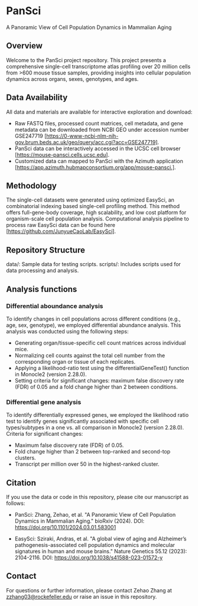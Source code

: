 # PanSci
A Panoramic View of Cell Population Dynamics in Mammalian Aging

## Overview
Welcome to the PanSci project repository. This project presents a comprehensive single-cell transcriptome atlas profiling over 20 million cells from >600 mouse tissue samples, providing insights into cellular population dynamics across organs, sexes, genotypes, and ages.

## Data Availability
All data and materials are available for interactive exploration and download:

- Raw FASTQ files, processed count matrices, cell metadata, and gene metadata can be downloaded from NCBI GEO under accession number GSE247719 [https://0-www-ncbi-nlm-nih-gov.brum.beds.ac.uk/geo/query/acc.cgi?acc=GSE247719].
- PanSci data can be interactively accessed in the UCSC cell browser [https://mouse-pansci.cells.ucsc.edu].
- Customized data can mapped to PanSci with the Azimuth application [https://app.azimuth.hubmapconsortium.org/app/mouse-pansci.].

## Methodology
The single-cell datasets were generated using optimized EasySci, an combinatorial indexing based single-cell profiling method. This method offers full-gene-body coverage, high scalability, and low cost platform for organism-scale cell population analysis. Computational analysis pipeline to process raw EasySci data can be found here [https://github.com/JunyueCaoLab/EasySci].

## Repository Structure
data/: Sample data for testing scripts.
scripts/: Includes scripts used for data processing and analysis.

## Analysis functions

### Differential aboundance analysis
To identify changes in cell populations across different conditions (e.g., age, sex, genotype), we employed differential abundance analysis. This analysis was conducted using the following steps:
- Generating organ/tissue-specific cell count matrices across individual mice.
- Normalizing cell counts against the total cell number from the corresponding organ or tissue of each replicates.
- Applying a likelihood-ratio test using the differentialGeneTest() function in Monocle2 (version 2.28.0).
- Setting criteria for significant changes: maximum false discovery rate (FDR) of 0.05 and a fold change higher than 2 between conditions.

### Differential gene analysis
To identify differentially expressed genes, we employed the likelihood ratio test to identify genes significantly associated with specific cell types/subtypes in a one vs. all comparison in Monocle2 (version 2.28.0). Criteria for significant changes:
- Maximum false discovery rate (FDR) of 0.05.
- Fold change higher than 2 between top-ranked and second-top clusters.
- Transcript per million over 50 in the highest-ranked cluster.

## Citation
If you use the data or code in this repository, please cite our manuscript as follows:

- PanSci: Zhang, Zehao, et al. "A Panoramic View of Cell Population Dynamics in Mammalian Aging." bioRxiv (2024). DOI: https://doi.org/10.1101/2024.03.01.583001

- EasySci: Sziraki, Andras, et al. "A global view of aging and Alzheimer’s pathogenesis-associated cell population dynamics and molecular signatures in human and mouse brains." Nature Genetics 55.12 (2023): 2104-2116. DOI: https://doi.org/10.1038/s41588-023-01572-y

## Contact
For questions or further information, please contact Zehao Zhang at zzhang03@rockefeller.edu or raise an issue in this repository.